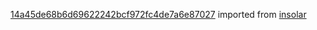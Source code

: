 [14a45de68b6d69622242bcf972fc4de7a6e87027](https://github.com/insolar/insolar/commit/14a45de68b6d69622242bcf972fc4de7a6e87027) imported from [insolar](https://github.com/insolar/insolar)
